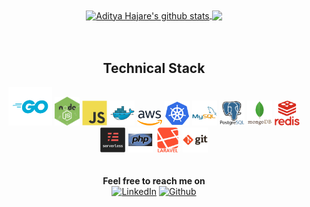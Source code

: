 <div align="center">
    <a href="https://github.com/aditya43">
    <img align="center" src=https://github-readme-stats.vercel.app/api?username=aditya43&show_icons=true&hide=prs,issues,contribs&theme=buefy" alt="Aditya Hajare's github stats" />
    </a>
    <a href="https://github.com/aditya43"><img align="center" src="https://github-readme-stats.anuraghazra1.vercel.app/api/top-langs/?username=aditya43&layout=compact&theme=buefy&hide=css,html" /></a>
</div>
<br><br>
<div align="center">
    <h2>Technical Stack</h2>
    <code><img width="70px" src="https://raw.githubusercontent.com/aditya43/aditya43/master/assets/golang.svg"></code>
    <code><img width="40px" src="https://raw.githubusercontent.com/aditya43/aditya43/master/assets/nodejs.svg"></code>
    <code><img width="40px" src="https://raw.githubusercontent.com/aditya43/aditya43/master/assets/javascript.svg"></code>
    <code><img width="40px" src="https://raw.githubusercontent.com/aditya43/aditya43/master/assets/docker.svg"></code>
    <code><img width="40px" src="https://raw.githubusercontent.com/aditya43/aditya43/master/assets/aws.svg"></code>
    <code><img width="40px" src="https://raw.githubusercontent.com/aditya43/aditya43/master/assets/kubernetes.svg"></code>
    <code><img width="40px" src="https://raw.githubusercontent.com/aditya43/aditya43/master/assets/mysql.svg"></code>
    <code><img width="40px" src="https://raw.githubusercontent.com/aditya43/aditya43/master/assets/postgre.svg"></code>
    <code><img width="40px" src="https://raw.githubusercontent.com/aditya43/aditya43/master/assets/mongo.svg"></code>
    <code><img width="40px" src="https://raw.githubusercontent.com/aditya43/aditya43/master/assets/redis.svg"></code>
    <code><img width="40px" src="https://raw.githubusercontent.com/aditya43/aditya43/master/assets/serverless.svg"></code>
    <code><img width="40px" src="https://raw.githubusercontent.com/aditya43/aditya43/master/assets/php.svg"></code>
    <code><img width="40px" src="https://raw.githubusercontent.com/aditya43/aditya43/master/assets/laravel.svg"></code>
    <code><img width="40px" src="https://raw.githubusercontent.com/aditya43/aditya43/master/assets/git.svg"></code>
</div>
<br><br>
<div align="center">
    <b>Feel free to reach me on</b><br>
    <a href="https://www.linkedin.com/in/aditya-hajare" target="_blank"><img src="https://img.shields.io/badge/LinkedIn-%230077B5.svg?&style=flat-square&logo=linkedin&logoColor=white" alt="LinkedIn"></a>
    <a href="https://github.com/aditya43" target="_blank"><img src="https://img.shields.io/badge/Github-%230077B5.svg?&style=flat-square&logo=github&logoColor=white" alt="Github"></a>
</div>
<!--
**aditya43/aditya43** is a ✨ _special_ ✨ repository because its `README.md` (this file) appears on your GitHub profile.

Here are some ideas to get you started:

- 🔭 I’m currently working on ...
- 🌱 I’m currently learning ...
- 👯 I’m looking to collaborate on ...
- 🤔 I’m looking for help with ...
- 💬 Ask me about ...
- 📫 How to reach me: ...
- 😄 Pronouns: ...
- ⚡ Fun fact: ...
-->

